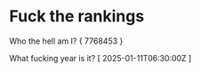# Fuck the rankings

Who the hell am I?
{ 7768453 }

What fucking year is it?
[ 2025-01-11T06:30:00Z ]
